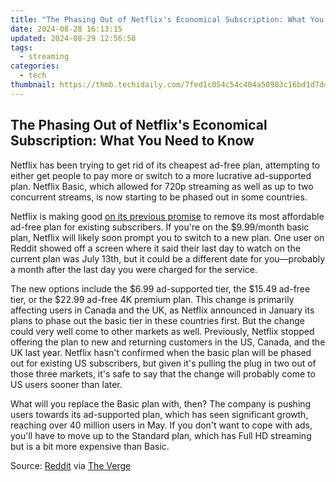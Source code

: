 ```yaml
---
title: "The Phasing Out of Netflix's Economical Subscription: What You Need to Know"
date: 2024-08-28 16:13:15
updated: 2024-08-29 12:56:58
tags:
  - streaming
categories:
  - tech
thumbnail: https://thmb.techidaily.com/7fed1c054c54c404a50983c16bd1d7d403eb3f6cb3fe1e73cdb94850018ef126.jpg
---
```


## The Phasing Out of Netflix's Economical Subscription: What You Need to Know

Netflix has been trying to get rid of its cheapest ad-free plan, attempting to either get people to pay more or switch to a more lucrative ad-supported plan. Netflix Basic, which allowed for 720p streaming as well as up to two concurrent streams, is now starting to be phased out in some countries.

 Netflix is making good [on its previous promise](https://eaxpv-info.techidaily.com/updated-2024-approved-freeing-up-youtube-footage-borderless-exploration/) to remove its most affordable ad-free plan for existing subscribers. If you're on the $9.99/month basic plan, Netflix will likely soon prompt you to switch to a new plan. One user on Reddit showed off a screen where it said their last day to watch on the current plan was July 13th, but it could be a different date for you—probably a month after the last day you were charged for the service.

 The new options include the $6.99 ad-supported tier, the $15.49 ad-free tier, or the $22.99 ad-free 4K premium plan. This change is primarily affecting users in Canada and the UK, as Netflix announced in January its plans to phase out the basic tier in these countries first. But the change could very well come to other markets as well. Previously, Netflix stopped offering the plan to new and returning customers in the US, Canada, and the UK last year. Netflix hasn't confirmed when the basic plan will be phased out for existing US subscribers, but given it's pulling the plug in two out of those three markets, it's safe to say that the change will probably come to US users sooner than later.

 What will you replace the Basic plan with, then? The company is pushing users towards its ad-supported plan, which has seen significant growth, reaching over 40 million users in May. If you don't want to cope with ads, you'll have to move up to the Standard plan, which has Full HD streaming but is a bit more expensive than Basic.

 Source: [Reddit](https://www.reddit.com/r/mildlyinfuriating/comments/1dsse4n/cant%5Ffinish%5Fnetflix%5Fsubscription/) via [The Verge](https://www.theverge.com/2024/7/2/24190632/netflix-ad-free-basic-plan-discontinued)

<ins class="adsbygoogle"
     style="display:block"
     data-ad-format="autorelaxed"
     data-ad-client="ca-pub-7571918770474297"
     data-ad-slot="1223367746"></ins>



<ins class="adsbygoogle"
     style="display:block"
     data-ad-client="ca-pub-7571918770474297"
     data-ad-slot="8358498916"
     data-ad-format="auto"
     data-full-width-responsive="true"></ins>
